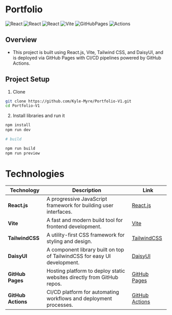 # Portfolio



![React](https://img.shields.io/badge/React-20232A?style=for-the-badge&logo=react&logoColor=61DAFB)
![React](https://img.shields.io/badge/daisyUI-1ad1a5?style=for-the-badge&logo=daisyui&logoColor=white) ![React](https://img.shields.io/badge/Tailwind_CSS-38B2AC?style=for-the-badge&logo=tailwind-css&logoColor=white) 
![Vite](https://img.shields.io/badge/Vite-B73BFE?style=for-the-badge&logo=vite&logoColor=FFD62E) ![GitHubPages](https://img.shields.io/badge/GitHub%20Pages-222222?style=for-the-badge&logo=GitHub%20Pages&logoColor=white) ![Actions](https://img.shields.io/badge/GitHub_Actions-2088FF?style=for-the-badge&logo=github-actions&logoColor=white)

## Overview

- This project is built using React.js, Vite, Tailwind CSS, and DaisyUI, and is deployed via GitHub Pages with CI/CD pipelines powered by GitHub Actions.

## Project Setup

1. Clone

```bash
git clone https://github.com/Kyle-Myre/Portfolio-V1.git
cd Portfolio-V1
```

2. Install libraries and run it

```bash
npm install 
npm run dev

# build

npm run build
npm run preview
```

# Technologies

| **Technology**   | **Description**                                                           | **Link**                                |
|------------------|---------------------------------------------------------------------------|-----------------------------------------|
| **React.js**       | A progressive JavaScript framework for building user interfaces.          | [React.js](https://react.dev/)            |
| **Vite**         | A fast and modern build tool for frontend development.                    | [Vite](https://vitejs.dev/)             |
| **TailwindCSS**  | A utility-first CSS framework for styling and design.                     | [TailwindCSS](https://tailwindcss.com/) |
| **DaisyUI**      | A component library built on top of TailwindCSS for easy UI development.  | [DaisyUI](https://daisyui.com/)         |
| **GitHub Pages** | Hosting platform to deploy static websites directly from GitHub repos.    | [GitHub Pages](https://pages.github.com/)|
| **GitHub Actions**| CI/CD platform for automating workflows and deployment processes.         | [GitHub Actions](https://github.com/features/actions) |
